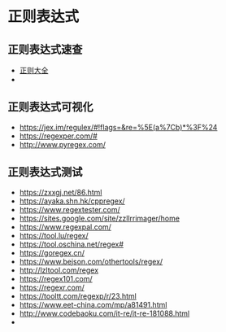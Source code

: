 # 正则表达式

## 正则表达式速查

- [正则大全](https://any86.github.io/any-rule/)
- 

## 正则表达式可视化

- https://jex.im/regulex/#!flags=&re=%5E(a%7Cb)*%3F%24
- https://regexper.com/#
- http://www.pyregex.com/

## 正则表达式测试

- https://zxxgj.net/86.html
- https://ayaka.shn.hk/cppregex/
- https://www.regextester.com/
- https://sites.google.com/site/zzllrrimager/home
- https://www.regexpal.com/
- https://tool.lu/regex/
- https://tool.oschina.net/regex#
- https://goregex.cn/
- https://www.bejson.com/othertools/regex/
- http://lzltool.com/regex
- https://regex101.com/
- https://regexr.com/
- https://tooltt.com/regexp/r/23.html
- https://www.eet-china.com/mp/a81491.html
- http://www.codebaoku.com/it-re/it-re-181088.html
- 